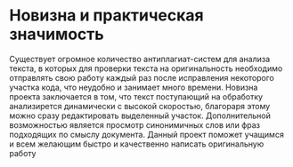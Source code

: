 # Новизна и практическая значимость

Существует огромное количество антиплагиат-систем для анализа текста, в которых для проверки текста на оригинальность необходимо 
отправлять свою работу каждый раз после исправления некоторого участка кода, что неудобно и занимает много времени. Новизна проекта
заключается в том, что текст поступающий на обработку анализирется динамически с высокой скоростью, благораря этому можно сразу 
редактировать выделенный участок. Дополнительной возможностью является просмотр синонимичных слов или фраз подходящих по смыслу 
документа. Данный проект поможет учащимся и всем желающим быстро и качественно написать оригинальную работу 
